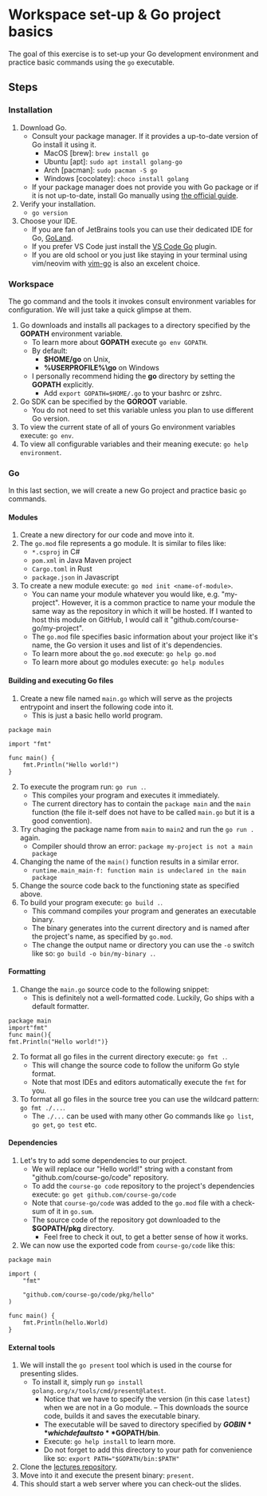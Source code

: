 # Workspace set-up & Go project basics

The goal of this exercise is to set-up your Go development environment and practice basic commands using the `go` executable.

## Steps

### Installation

1. Download Go.
    - Consult your package manager. If it provides a up-to-date version of Go install it using it.
        - MacOS [brew]: `brew install go`
        - Ubuntu [apt]: `sudo apt install golang-go`
        - Arch [pacman]: `sudo pacman -S go`
        - Windows [cocolatey]: `choco install golang`
    - If your package manager does not provide you with Go package or if it is not up-to-date, install Go manually using [the official guide](https://go.dev/doc/install).
2. Verify your installation.
    - `go version`
3. Choose your IDE.
    - If you are fan of JetBrains tools you can use their dedicated IDE for Go, [GoLand](https://www.jetbrains.com/go/).
    - If you prefer VS Code just install the [VS Code Go](https://code.visualstudio.com/docs/languages/go) plugin.
    - If you are old school or you just like staying in your terminal using vim/neovim with [vim-go](https://github.com/fatih/vim-go) is also an excelent choice.

### Workspace

The go command and the tools it invokes consult environment variables for configuration. We will just take a quick glimpse at them.

1. Go downloads and installs all packages to a directory specified by the **GOPATH** environment variable.
    - To learn more about **GOPATH** execute `go env GOPATH`.
    - By default:
        - **$HOME/go** on Unix,
        - **%USERPROFILE%\go** on Windows
    - I personally recommend hiding the **go** directory by setting the **GOPATH** explicitly.
        - Add `export GOPATH=$HOME/.go` to your bashrc or zshrc.
2. Go SDK can be specified by the **GOROOT** variable.
    - You do not need to set this variable unless you plan to use different Go version.
3. To view the current state of all of yours Go environment variables execute: `go env`.
4. To view all configurable variables and their meaning execute: `go help environment`.

### Go

In this last section, we will create a new Go project and practice basic `go` commands.

#### Modules

1. Create a new directory for our code and move into it.
2. The `go.mod` file represents a go module. It is similar to files like:
    - `*.csproj` in C#
    - `pom.xml` in Java Maven project
    - `Cargo.toml` in Rust
    - `package.json` in Javascript
3. To create a new module execute: `go mod init <name-of-module>`.
    - You can name your module whatever you would like, e.g. "my-project". However, it is a common practice to name your module the same way as the repository in which it will be hosted. If I wanted to host this module on GitHub, I would call it "github.com/course-go/my-project".
    - The `go.mod` file specifies basic information about your project like it's name, the Go version it uses and list of it's dependencies.
    - To learn more about the `go.mod` execute: `go help go.mod`
    - To learn more about go modules execute: `go help modules`

#### Building and executing Go files

1. Create a new file named `main.go` which will serve as the projects entrypoint and insert the following code into it.
    - This is just a basic hello world program.

```
package main

import "fmt"

func main() {
	fmt.Println("Hello world!")
}
```

2. To execute the program run: `go run .`. 
    - This compiles your program and executes it immediately. 
    - The current directory has to contain the `package main` and the `main` function (the file it-self does not have to be called `main.go` but it is a good convention).
3. Try chaging the package name from `main` to `main2` and run the `go run .` again.
    - Compiler should throw an error: `package my-project is not a main package`
4. Changing the name of the `main()` function results in a similar error.
    - `runtime.main_main·f: function main is undeclared in the main package`
5. Change the source code back to the functioning state as specified above.
5. To build your program execute: `go build .`.
    - This command compiles your program and generates an executable binary.
    - The binary generates into the current directory and is named after the project's name, as specified by `go.mod`.
    - The change the output name or directory you can use the `-o` switch like so: `go build -o bin/my-binary .`.

#### Formatting

1. Change the `main.go` source code to the following snippet:
    - This is definitely not a well-formatted code. Luckily, Go ships with a default formatter.

```
package main
import"fmt"
func main(){
fmt.Println("Hello world!")}
```

2. To format all go files in the current directory execute: `go fmt .`.
    - This will change the source code to follow the uniform Go style format.
    - Note that most IDEs and editors automatically execute the `fmt` for you.
3. To format all go files in the source tree you can use the wildcard pattern: `go fmt ./...`.
    - The `./...` can be used with many other Go commands like `go list`, `go get`, `go test` etc.

#### Dependencies

1. Let's try to add some dependencies to our project. 
    - We will replace our "Hello world!" string with a constant from "github.com/course-go/code" repository.
    - To add the `course-go code` repository to the project's dependencies execute: `go get github.com/course-go/code`
    - Note that `course-go/code` was added to the `go.mod` file with a check-sum of it in `go.sum`.
    - The source code of the repository got downloaded to the **$GOPATH/pkg** directory.
        - Feel free to check it out, to get a better sense of how it works.
2. We can now use the exported code from `course-go/code` like this:

```
package main

import (
	"fmt"

	"github.com/course-go/code/pkg/hello"
)

func main() {
	fmt.Println(hello.World)
}
```

#### External tools

1. We will install the `go present` tool which is used in the course for presenting slides.
    - To install it, simply run `go install golang.org/x/tools/cmd/present@latest`.
        - Notice that we have to specify the version (in this case `latest`) when we are not in a Go module.
        – This downloads the source code, builds it and saves the executable binary.
        - The executable will be saved to directory specified by **$GOBIN** which defaults to **$GOPATH/bin**.
        - Execute: `go help install` to learn more.
        - Do not forget to add this directory to your path for convenience like so: `export PATH="$GOPATH/bin:$PATH"`
2. Clone the [lectures repository](https://github.com/course-go/lectures).
3. Move into it and execute the present binary: `present`.
4. This should start a web server where you can check-out the slides.
